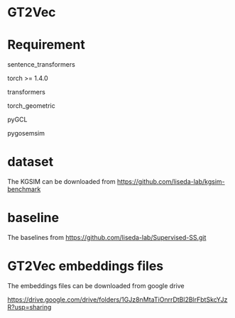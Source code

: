 # GT2Vec

# Requirement
sentence_transformers

torch >= 1.4.0

transformers 

torch_geometric

pyGCL

pygosemsim


# dataset
The KGSIM can be downloaded from https://github.com/liseda-lab/kgsim-benchmark

# baseline

The baselines from https://github.com/liseda-lab/Supervised-SS.git

# GT2Vec embeddings files

The embeddings files can be downloaded from google drive

https://drive.google.com/drive/folders/1GJz8nMtaTiOnrrDtBl2BlrFbtSkcYJzR?usp=sharing
